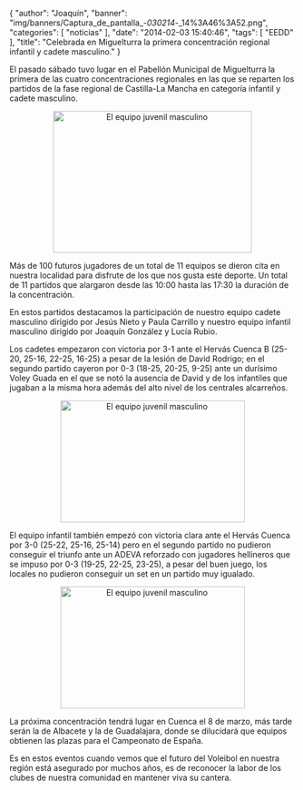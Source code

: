 {
  "author": "Joaquín", 
  "banner": "img/banners/Captura_de_pantalla_-_030214_-_14%3A46%3A52.png", 
  "categories": [
    "noticias"
  ], 
  "date": "2014-02-03 15:40:46", 
  "tags": [
    "EEDD"
  ], 
  "title": "Celebrada en Miguelturra la primera concentración regional infantil y cadete masculino."
}

El pasado sábado tuvo lugar en el Pabellón Municipal de Miguelturra la primera de las cuatro concentraciones regionales en las que se reparten los partidos de la fase regional de Castilla-La Mancha en categoría infantil y cadete masculino.
<center>
<a target="_new" href="http://www.advmiguelturra.org/img/banners/Captura%20de%20pantalla%20-%20300114%20-%2012%3A40%3A11.png"> 
<img alt="El equipo juvenil masculino"  align="center" src="http://www.advmiguelturra.org/img/banners/Captura%20de%20pantalla%20-%20300114%20-%2012%3A40%3A11.png" height="250" width="350"/> </a>
</center>


Más de 100 futuros jugadores de un total de 11 equipos se dieron cita en nuestra localidad para disfrute de los que nos gusta este deporte. Un total de 11 partidos que alargaron desde las 10:00 hasta las 17:30 la duración de la concentración.

En estos partidos destacamos la participación de nuestro equipo cadete masculino dirigido por Jesús Nieto y Paula Carrillo y nuestro equipo infantil masculino dirigido por Joaquín González y Lucía Rubio.

Los cadetes empezaron con victoria por 3-1 ante el Hervás Cuenca B (25-20, 25-16, 22-25, 16-25) a pesar de la lesión de David Rodrigo; en el segundo partido cayeron por 0-3 (18-25, 20-25, 9-25) ante un durísimo Voley Guada en el que se notó la ausencia de David y de los infantiles que jugaban a la misma hora además del alto nivel de los centrales alcarreños.
<center>
<a target="_new" href="http://www.advmiguelturra.org/img/banners/Captura%20de%20pantalla%20-%20030214%20-%2014%3A47%3A49.png"> 
<img alt="El equipo juvenil masculino"  align="center" src="http://www.advmiguelturra.org/img/banners/Captura%20de%20pantalla%20-%20030214%20-%2014%3A47%3A49.png" height="215" width="325"/> </a>
</center>


El equipo infantil también empezó con victoria clara ante el Hervás Cuenca por 3-0 (25-22, 25-16, 25-14) pero en el segundo partido no pudieron conseguir el triunfo ante un ADEVA reforzado con jugadores hellineros que se impuso por 0-3 (19-25, 22-25, 23-25), a pesar del buen juego, los locales no pudieron conseguir un set en un partido muy igualado.
<center>
<a target="_new" href="http://www.advmiguelturra.org/img/banners/Captura%20de%20pantalla%20-%20030214%20-%2014%3A46%3A52.png"> 
<img alt="El equipo juvenil masculino" align="center" src="http://www.advmiguelturra.org/img/banners/Captura%20de%20pantalla%20-%20030214%20-%2014%3A46%3A52.png" height="215" width="325"/> </a>
</center>


La próxima concentración tendrá lugar en Cuenca el 8 de marzo, más tarde serán la de Albacete y la de Guadalajara, donde se dilucidará que equipos obtienen las plazas para el Campeonato de España.

Es en estos eventos cuando vemos que el futuro del Voleibol en nuestra región está asegurado por muchos años, es de reconocer la labor de los clubes de nuestra comunidad en mantener viva su cantera.



